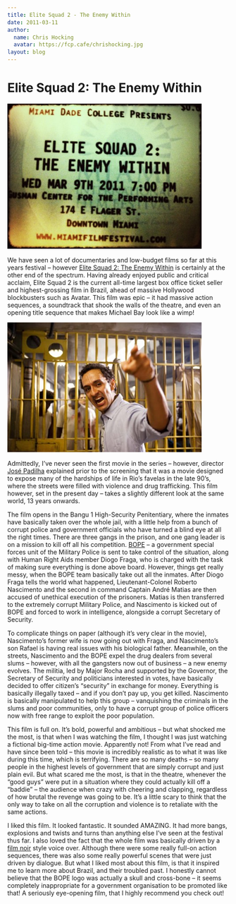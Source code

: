 ```yaml
---
title: Elite Squad 2 - The Enemy Within
date: 2011-03-11
author:
  name: Chris Hocking
  avatar: https://fcp.cafe/chrishocking.jpg
layout: blog
---
```

# Elite Squad 2: The Enemy Within

![](/static/blog/2011-03-elitesquad2_ticket-441x329.jpg "elitesquad2_ticket")

We have seen a lot of documentaries and low-budget films so far at this years festival – however [Elite Squad 2: The Enemy Within](http://www.imdb.com/title/tt1555149/ "IMDB") is certainly at the other end of the spectrum. Having already enjoyed public and critical acclaim, Elite Squad 2 is the current all-time largest box office ticket seller and highest-grossing film in Brazil, ahead of massive Hollywood blockbusters such as Avatar. This film was epic – it had massive action sequences, a soundtrack that shook the walls of the theatre, and even an opening title sequence that makes Michael Bay look like a wimp!

![](/static/blog/2011-03-elitesquad2_frame-441x294.jpg "elitesquad2_frame")

Admittedly, I’ve never seen the first movie in the series – however, director [José Padilha](http://www.imdb.com/name/nm0655683/) explained prior to the screening that it was a movie designed to expose many of the hardships of life in Rio’s favelas in the late 90’s, where the streets were filled with violence and drug trafficking. This film however, set in the present day – takes a slightly different look at the same world, 13 years onwards.

The film opens in the Bangu 1 High-Security Penitentiary, where the inmates have basically taken over the whole jail, with a little help from a bunch of corrupt police and government officials who have turned a blind eye at all the right times. There are three gangs in the prison, and one gang leader is on a mission to kill off all his competition. [BOPE](http://en.wikipedia.org/wiki/Bope "Wikipedia") – a government special forces unit of the Military Police is sent to take control of the situation, along with Human Right Aids member Diogo Fraga, who is charged with the task of making sure everything is done above board. However, things get really messy, when the BOPE team basically take out all the inmates. After Diogo Fraga tells the world what happened, Lieutenant-Colonel Roberto Nascimento and the second in command Captain André Matias are then accused of unethical execution of the prisoners. Matias is then transferred to the extremely corrupt Military Police, and Nascimento is kicked out of BOPE and forced to work in intelligence, alongside a corrupt Secretary of Security.

To complicate things on paper (although it’s very clear in the movie), Nascimento’s former wife is now going out with Fraga, and Nascimento’s son Rafael is having real issues with his biological father. Meanwhile, on the streets, Nascimento and the BOPE expel the drug dealers from several slums – however, with all the gangsters now out of business – a new enemy evolves. The militia, led by Major Rocha and supported by the Governor, the Secretary of Security and politicians interested in votes, have basically decided to offer citizen’s “security” in exchange for money. Everything is basically illegally taxed – and if you don’t pay up, you get killed. Nascimento is basically manipulated to help this group – vanquishing the criminals in the slums and poor communities, only to have a corrupt group of police officers now with free range to exploit the poor population.

This film is full on. It’s bold, powerful and ambitious – but what shocked me the most, is that when I was watching the film, I thought I was just watching a fictional big-time action movie. Apparently not! From what I’ve read and have since been told – this movie is incredibly realistic as to what it was like during this time, which is terrifying. There are so many deaths – so many people in the highest levels of government that are simply corrupt and just plain evil. But what scared me the most, is that in the theatre, whenever the “good guys” were put in a situation where they could actually kill off a “baddie” – the audience when crazy with cheering and clapping, regardless of how brutal the revenge was going to be. It’s a little scary to think that the only way to take on all the corruption and violence is to retaliate with the same actions.

I liked this film. It looked fantastic. It sounded AMAZING. It had more bangs, explosions and twists and turns than anything else I’ve seen at the festival thus far. I also loved the fact that the whole film was basically driven by a [film noir](http://en.wikipedia.org/wiki/Film_noir "Wikipedia") style voice over. Although there were some really full-on action sequences, there was also some really powerful scenes that were just driven by dialogue. But what I liked most about this film, is that it inspired me to learn more about Brazil, and their troubled past. I honestly cannot believe that the BOPE logo was actually a skull and cross-bone – it seems completely inappropriate for a government organisation to be promoted like that! A seriously eye-opening film, that I highly recommend you check out!